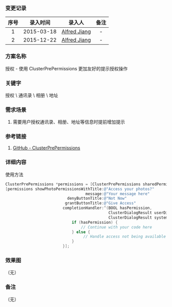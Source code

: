 ### 变更记录

| 序号 | 录入时间 | 录入人 | 备注 |
|:--------:|:--------:|:--------:|:--------:|
| 1 | 2015-03-18 | [Alfred Jiang](https://github.com/viktyz) | - |
| 2 | 2015-12-22 | [Alfred Jiang](https://github.com/viktyz) | - |

### 方案名称

授权 - 使用 ClusterPrePermissions 更加友好的提示授权操作

### 关键字

授权 \ 通讯录 \ 相册 \ 地址

### 需求场景

1. 需要用户授权通讯录、相册、地址等信息时提前增加提示

### 参考链接

1. [GitHub - ClusterPrePermissions](https://github.com/clusterinc/ClusterPrePermissions)

### 详细内容

使用方法
```objectivec
ClusterPrePermissions *permissions = [ClusterPrePermissions sharedPermissions];
[permissions showPhotoPermissionsWithTitle:@"Access your photos?"
                                   message:@"Your message here"
                           denyButtonTitle:@"Not Now"
                          grantButtonTitle:@"Give Access"
                         completionHandler:^(BOOL hasPermission,
                                             ClusterDialogResult userDialogResult,
                                             ClusterDialogResult systemDialogResult) {
                             if (hasPermission) {
                                 // Continue with your code here
                             } else {
                                  // Handle access not being available
                             }
                         }];
```

### 效果图
（无）

### 备注
（无）